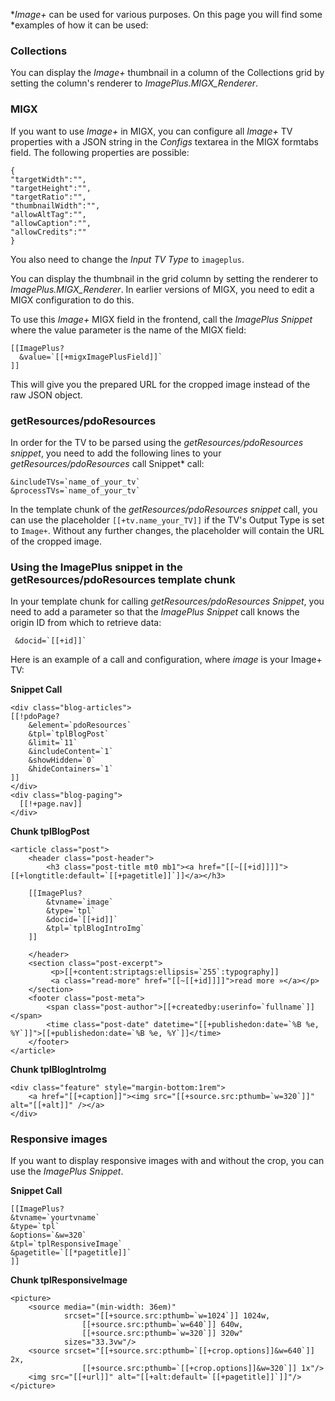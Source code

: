 **Image+* can be used for various purposes. On this page you will find some
*examples of how it can be used:

### Collections

You can display the *Image+* thumbnail in a column of the Collections grid by
setting the column's renderer to *ImagePlus.MIGX_Renderer*.

### MIGX

If you want to use *Image+* in MIGX, you can configure all *Image+* TV
properties with a JSON string in the *Configs* textarea in the MIGX formtabs
field. The following properties are possible:

```
{
"targetWidth":"",
"targetHeight":"",
"targetRatio":"",
"thumbnailWidth":"",
"allowAltTag":"",
"allowCaption":"",
"allowCredits":""
}
```

You also need to change the *Input TV Type* to `imageplus`.

You can display the thumbnail in the grid column by setting the renderer to
*ImagePlus.MIGX_Renderer*. In earlier versions of MIGX, you need to edit a MIGX
configuration to do this.

To use this *Image+* MIGX field in the frontend, call the *ImagePlus Snippet*
where the value parameter is the name of the MIGX field:

```
[[ImagePlus? 
  &value=`[[+migxImagePlusField]]`
]]
```

This will give you the prepared URL for the cropped image instead of the raw
JSON object.

### getResources/pdoResources

In order for the TV to be parsed using the *getResources/pdoResources snippet*,
you need to add the following lines to your *getResources/pdoResources* call
Snippet* call:

```
&includeTVs=`name_of_your_tv`
&processTVs=`name_of_your_tv`
```

In the template chunk of the *getResources/pdoResources snippet* call, you can
use the placeholder `[[+tv.name_your_TV]]` if the TV's Output Type is set to
`Image+`. Without any further changes, the placeholder will contain the URL of
the cropped image.

### Using the ImagePlus snippet in the getResources/pdoResources template chunk

In your template chunk for calling *getResources/pdoResources Snippet*, you need
to add a parameter so that the *ImagePlus Snippet* call knows the origin ID from
which to retrieve data:

```
 &docid=`[[+id]]`
```

Here is an example of a call and configuration, where *image* is your Image+ TV:

**Snippet Call**
```
<div class="blog-articles">
[[!pdoPage?
    &element=`pdoResources`
    &tpl=`tplBlogPost`
    &limit=`11`
    &includeContent=`1`
    &showHidden=`0`
    &hideContainers=`1`
]]
</div>
<div class="blog-paging">
  [[!+page.nav]]
</div>
```

**Chunk tplBlogPost**

```
<article class="post">
    <header class="post-header">
        <h3 class="post-title mt0 mb1"><a href="[[~[[+id]]]]">[[+longtitle:default=`[[+pagetitle]]`]]</a></h3>

    [[ImagePlus? 
        &tvname=`image` 
        &type=`tpl` 
        &docid=`[[+id]]`
        &tpl=`tplBlogIntroImg`
    ]] 

    </header>
    <section class="post-excerpt">
         <p>[[+content:striptags:ellipsis=`255`:typography]]
         <a class="read-more" href="[[~[[+id]]]]">read more »</a></p>
    </section>
    <footer class="post-meta">
        <span class="post-author">[[+createdby:userinfo=`fullname`]]</span>
        <time class="post-date" datetime="[[+publishedon:date=`%B %e, %Y`]]">[[+publishedon:date=`%B %e, %Y`]]</time>
    </footer>
</article>
```

**Chunk tplBlogIntroImg**

```
<div class="feature" style="margin-bottom:1rem">
    <a href="[[+caption]]"><img src="[[+source.src:pthumb=`w=320`]]" alt="[[+alt]]" /></a>
</div>
```

### Responsive images

If you want to display responsive images with and without the crop, you can use
the *ImagePlus Snippet*.

**Snippet Call**
```
[[ImagePlus? 
&tvname=`yourtvname` 
&type=`tpl` 
&options=`&w=320`
&tpl=`tplResponsiveImage`
&pagetitle=`[[*pagetitle]]`
]]
```
    
**Chunk tplResponsiveImage**
```
<picture>
    <source media="(min-width: 36em)"
            srcset="[[+source.src:pthumb=`w=1024`]] 1024w,
                [[+source.src:pthumb=`w=640`]] 640w,
                [[+source.src:pthumb=`w=320`]] 320w"
            sizes="33.3vw"/>
    <source srcset="[[+source.src:pthumb=`[[+crop.options]]&w=640`]] 2x,
                [[+source.src:pthumb=`[[+crop.options]]&w=320`]] 1x"/>
    <img src="[[+url]]" alt="[[+alt:default=`[[+pagetitle]]`]]"/>
</picture>
```
